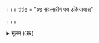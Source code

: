 +++
title = "०७ संवत्सरीणं पय उस्रियायास्"

+++
<details><summary>मूलम् (GR)</summary>

संवत्सरीणं पय उस्रियायास्  
तस्य मासीद् यातुधानो नृचक्षः । +++(corr. māśīd)+++  
पीयूषम् अग्ने यतमस् तितृप्सात्  
तं प्रत्यञ्चम् अर्चिषा विध्य मर्मन् ॥
</details>
